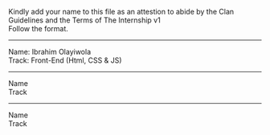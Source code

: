Kindly add your name to this file as an attestion to abide by the Clan Guidelines and the Terms of The Internship v1
<br/> Follow the format.<br/> 
___
Name: Ibrahim Olayiwola <br/>
Track: Front-End (Html, CSS & JS)
___
Name <br/>
Track
___
Name <br/>
Track
